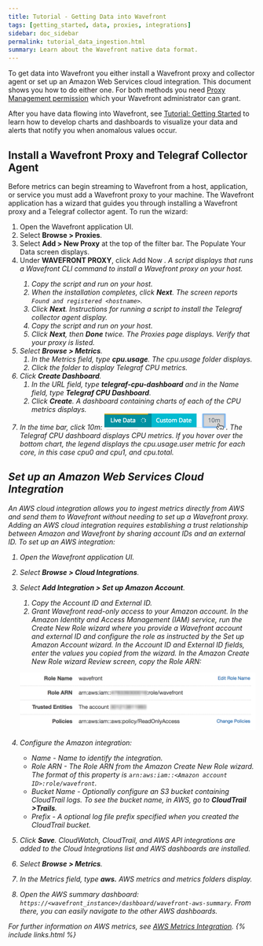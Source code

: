 ```yaml
---
title: Tutorial - Getting Data into Wavefront
tags: [getting_started, data, proxies, integrations]
sidebar: doc_sidebar
permalink: tutorial_data_ingestion.html
summary: Learn about the Wavefront native data format.
---
```


To get data into Wavefront you either install a Wavefront proxy and collector agent or set up an Amazon Web Services cloud integration. This document shows you how to do either one.  For both methods you need [Proxy Management permission](permissions_overview) which your Wavefront administrator can grant.
 
After you have data flowing into Wavefront, see [Tutorial: Getting Started](tutorial_getting_started) to learn how to develop charts and dashboards to visualize your data and alerts that notify you when anomalous values occur.

## Install a Wavefront Proxy and Telegraf Collector Agent
Before metrics can begin streaming to Wavefront from a host, application, or service you must add a Wavefront proxy to your machine. The Wavefront application has a wizard that guides you through installing a Wavefront proxy and a Telegraf collector agent. To run the wizard:
 
 1. Open the Wavefront application UI.
 1. Select **Browse > Proxies**.
 1. Select **Add > New Proxy** at the top of the filter bar. The Populate Your Data screen displays.
 1. Under **WAVEFRONT PROXY**, click Add Now <i class="fa fa-arrow-right"/>. A script displays that runs a Wavefront CLI command to install a Wavefront proxy on your host.
    1. Copy the script and run on your host.
    1. When the installation completes, click **Next**. The screen reports `Found and registered <hostname>`.
    1. Click **Next**. Instructions for running a script to install the Telegraf collector agent display.
    1. Copy the script and run on your host.
    1. Click **Next**, then **Done** twice. The Proxies page displays. Verify that your proxy is listed.
 1. Select **Browse > Metrics**.
    1. In the Metrics field, type **cpu.usage**. The cpu.usage folder displays.
    1. Click the folder to display Telegraf CPU metrics.
 1. Click **Create Dashboard**.
    1. In the URL field, type **telegraf-cpu-dashboard** and in the Name field, type **Telegraf CPU Dashboard**.
    1. Click **Create**. A dashboard containing charts of each of the CPU metrics displays.
 1. In the time bar, click 10m: ![10m](images/10m.png#inline). The Telegraf CPU dashboard displays CPU metrics. If you hover over the bottom chart, the legend displays the cpu.usage.user metric for each core, in this case cpu0 and cpu1, and cpu.total.

## Set up an Amazon Web Services Cloud Integration
An AWS cloud integration allows you to ingest metrics directly from AWS and send them to Wavefront without needing to set up a Wavefront proxy.  Adding an AWS cloud integration requires establishing a trust relationship between Amazon and Wavefront by sharing account IDs and an external ID. To set up an AWS integration:
 
 1. Open the Wavefront application UI.
 1. Select **Browse > Cloud Integrations**.
 1. Select **Add Integration > Set up Amazon Account**.
    1. Copy the Account ID and External ID.
    1. Grant Wavefront read-only access to your Amazon account. In the Amazon Identity and Access Management (IAM) service, run the Create New Role wizard where you provide a Wavefront account and external ID and configure the role as instructed by the Set up Amazon Account wizard. In the Account ID and External ID fields, enter the values you copied from the wizard. In the Amazon Create New Role wizard Review screen, copy the Role ARN:

    ![role arn](images/role_arn.png)
 1. Configure the Amazon integration:
    - Name - Name to identify the integration.
    - Role ARN - The Role ARN from the Amazon Create New Role wizard. The format of this property is `arn:aws:iam::<Amazon account ID>:role/wavefront`.
    - Bucket Name - Optionally configure an S3 bucket containing CloudTrail logs. To see the bucket name, in AWS, go to **CloudTrail >Trails**.
    - Prefix - A optional log file prefix specified when you created the CloudTrail bucket.
  1. Click **Save**. CloudWatch, CloudTrail, and AWS API integrations are added to the Cloud Integrations list and AWS dashboards are installed.
  1. Select **Browse > Metrics**.
  1. In the Metrics field, type **aws.** AWS metrics and metrics folders display.
  1. Open the AWS summary dashboard: `https://<wavefront_instance>/dashboard/wavefront-aws-summary`. From there, you can easily navigate to the other AWS dashboards.

For further information on AWS metrics, see [AWS Metrics Integration](integrations_aws_metrics).
{% include links.html %}